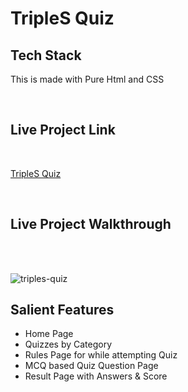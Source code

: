 # TripleS Quiz

## Tech Stack 

This is made with Pure Html and CSS

</br> 

## Live Project Link  
</br> 


[TripleS Quiz](https://triples-quiz.netlify.app/)

</br>  

## Live Project Walkthrough 

</br>
</br>


![triples-quiz](/styles/video/triples-quiz.gif) 

## Salient Features

- Home Page
- Quizzes by Category
- Rules Page for while attempting Quiz
- MCQ based Quiz Question Page
- Result Page with Answers & Score